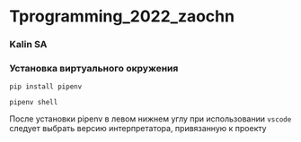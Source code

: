 # Tprogramming_2022_zaochn
### Kalin SA
### Установка виртуального окружения 



```shell
pip install pipenv
```

```
pipenv shell
```

После установки pipenv в левом нижнем углу при использовании `vscode` следует выбрать версию интерпретатора, привязанную к проекту